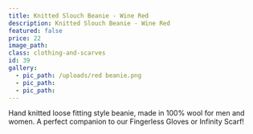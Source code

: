 ```yaml
---
title: Knitted Slouch Beanie - Wine Red
description: Knitted Slouch Beanie - Wine Red
featured: false
price: 22
image_path:
class: clothing-and-scarves
id: 39
gallery:
  - pic_path: /uploads/red beanie.png
  - pic_path:
  - pic_path:
---
```



Hand knitted loose fitting style beanie, made in 100% wool for men and women. A perfect companion to our Fingerless Gloves or Infinity Scarf!

